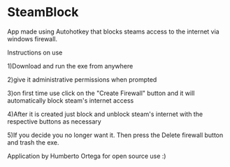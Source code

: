 # SteamBlock
App made using Autohotkey that blocks steams access to the internet via windows firewall.

Instructions on use

1)Download and run the exe from anywhere

2)give it administrative permissions when prompted

3)on first time use click on the "Create Firewall" button and it will automatically block steam's internet access

4)After it is created just block and unblock steam's internet with the respective buttons as necessary

5)If you decide you no longer want it.  Then press the Delete firewall button and trash the exe.  

Application by Humberto Ortega for open source use :)
